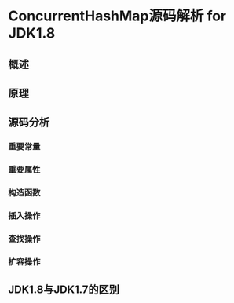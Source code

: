 # ConcurrentHashMap源码解析 for JDK1.8

## 概述

## 原理

## 源码分析

### 重要常量


### 重要属性

### 构造函数


### 插入操作

### 查找操作


### 扩容操作

## JDK1.8与JDK1.7的区别
	


